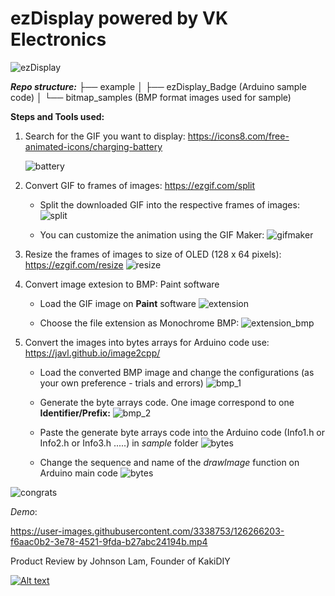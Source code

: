 # ezDisplay powered by VK Electronics

![ezDisplay](/images/ezDisplay.png)

_**Repo structure:**_
├── example
│   ├── ezDisplay_Badge (Arduino sample code)
│   └── bitmap_samples (BMP format images used for sample)

**Steps and Tools used:**
1. Search for the GIF you want to display: https://icons8.com/free-animated-icons/charging-battery
   
   ![battery](https://github.com/VincentK16/ezDisplay/blob/main/images/battery.gif)
2. Convert GIF to frames of images: https://ezgif.com/split
   
   * Split the downloaded GIF into the respective frames of images:
   ![split](images/split-images.png)
   
   * You can customize the animation using the GIF Maker:
   ![gifmaker](images/gif-maker.png)
   
3. Resize the frames of images to size of OLED (128 x 64 pixels): https://ezgif.com/resize
   ![resize](images/resize.png)

4. Convert image extesion to BMP: Paint software
   * Load the GIF image on **Paint** software 
   ![extension](images/paint_gif.png)
   
   * Choose the file extension as Monochrome BMP:
     ![extension_bmp](images/paint_bmp.png)

5. Convert the images into bytes arrays for Arduino code use: https://javl.github.io/image2cpp/ 
   * Load the converted BMP image and change the configurations (as your own preference - trials and errors)
     ![bmp_1](images/image2cpp_1.png)
     
   * Generate the byte arrays code. One image correspond to one **Identifier/Prefix:**
     ![bmp_2](images/image2cpp_2.png)
     
   * Paste the generate byte arrays code into the Arduino code (Info1.h or Info2.h or Info3.h .....) in *sample* folder
     ![bytes](images/info1.png)
     
   * Change the sequence and name of the *drawImage* function on Arduino main code
     ![bytes](images/arduino_2.png)
     
![congrats](images/congrats.png)

*Demo*:

https://user-images.githubusercontent.com/3338753/126266203-f6aac0b2-3e78-4521-9fda-b27abc24194b.mp4

Product Review by Johnson Lam, Founder of KakiDIY

[![Alt text](https://img.youtube.com/vi/zmygiUdSmgM/0.jpg)](https://www.youtube.com/watch?v=zmygiUdSmgM)


